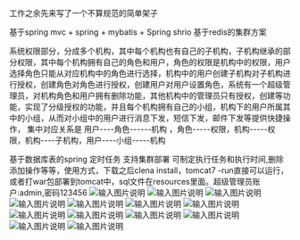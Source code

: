 工作之余先来写了一个不算规范的简单架子

基于spring mvc + spring + mybatis + Spring shrio 基于redis的集群方案

系统权限部分，分成多个机构，其中每个机构也有自己的子机构，子机构继承的部分权限，其中每个机构拥有自己的角色和用户，角色的权限是机构中的权限，用户选择角色只能从对应机构中的角色进行选择，机构中的用户创建子机构对子机构进行授权，创建角色对角色进行授权，创建用户对用户设置角色，系统有一个超级管理员，对机构角色和用户拥有删除功能，其他机构中的管理员只有授权，创建等功能，实现了分级授权的功能，并且每个机构拥有自己的小组，机构下的用户所属其中的小组，从而对小组中的用户进行消息下发，短信下发，邮件下发等提供快捷操作， 集中对应关系是  用户----角色------机构 ，角色-----权限，机构-----权限，机构----子机构，用户----小组-----机构

基于数据库表的spring 定时任务 支持集群部署 可制定执行任务和执行时间,删除添加操作等等，使用方式，下载之后clena install，tomcat7 -run直接可以运行，或者打war包部署到tomcat中，sql文件在resources里面。超级管理员账户:admin,密码123456
![输入图片说明](https://images.gitee.com/uploads/images/2019/0614/182051_0a76e930_536094.png "屏幕截图.png")
![输入图片说明](https://images.gitee.com/uploads/images/2019/0619/130516_894032dd_536094.png "屏幕截图.png")
![输入图片说明](https://images.gitee.com/uploads/images/2019/0619/130536_804b37c6_536094.png "屏幕截图.png")
![输入图片说明](https://images.gitee.com/uploads/images/2019/0619/130550_f1a35217_536094.png "屏幕截图.png")
![输入图片说明](https://images.gitee.com/uploads/images/2019/0619/130630_cae1851a_536094.png "屏幕截图.png")
![输入图片说明](https://images.gitee.com/uploads/images/2019/0619/130651_fa3b8ca0_536094.png "屏幕截图.png")
![输入图片说明](https://images.gitee.com/uploads/images/2019/0619/130705_a7c75ced_536094.png "屏幕截图.png")
![输入图片说明](https://images.gitee.com/uploads/images/2019/0619/130717_54da181d_536094.png "屏幕截图.png")
![输入图片说明](https://images.gitee.com/uploads/images/2019/0619/130740_1376a076_536094.png "屏幕截图.png")
![输入图片说明](https://images.gitee.com/uploads/images/2019/0619/130751_59af17ed_536094.png "屏幕截图.png")
![输入图片说明](https://images.gitee.com/uploads/images/2019/0619/130802_6dca37e2_536094.png "屏幕截图.png")
![输入图片说明](https://images.gitee.com/uploads/images/2019/0619/130821_884ae1f3_536094.png "屏幕截图.png")
![输入图片说明](https://images.gitee.com/uploads/images/2019/0619/130850_bfdf8e1a_536094.png "屏幕截图.png")